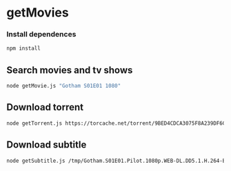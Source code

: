 # getMovies

### Install dependences
```sh
npm install
```

## Search movies and tv shows
```sh
node getMovie.js "Gotham S01E01 1080"
```

## Download torrent
```sh
node getTorrent.js https://torcache.net/torrent/9BED4CDCA3075F8A239DF6C33F9BA7E5F22764F6.torrent?title=[kat.cr]gotham.s01e01.pilot.1080p.web.dl.dd5.1.h.264.eci.rartv /tmp
```

## Download subtitle
```sh
node getSubtitle.js /tmp/Gotham.S01E01.Pilot.1080p.WEB-DL.DD5.1.H.264-ECI[rarbg/Gotham.S01E01.Pilot.1080p.WEB-DL.DD5.1.H.264-ECI.mkv
```
